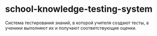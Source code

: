 # school-knowledge-testing-system
Система тестирования знаний, в которой учителя создают тесты, а ученики выполняют их и получают соответствующие оценки.
